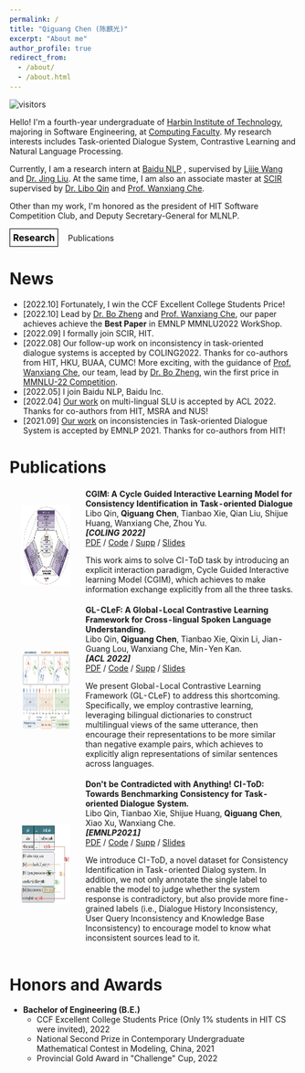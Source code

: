 ```yaml
---
permalink: /
title: "Qiguang Chen (陈麒光)"
excerpt: "About me"
author_profile: true
redirect_from:
  - /about/
  - /about.html
---
```


<style>
    .navA{
      display: inline-block;
      margin-right: 13px;
      font-size: 16px;
      font-weight: 700;
      color: #000;
      text-decoration: none;
      padding: 5px ;
      border: #000 1px solid;
    }
    .navA:hover{
      color: #fff;
      background-color: #000;
    }
    td {
        border-style: none;
    	border-bottom: none;
    }
  </style>

![visitors](https://visitor-badge.glitch.me/badge?page_id=lightchen233.github.io&right_color=green)

Hello! I'm a fourth-year undergraduate of [Harbin Institute of Technology](http://www.hit.edu.cn/), majoring in Software Engineering, at [Computing Faculty](http://cs.hit.edu.cn/). My research interests includes Task-oriented Dialogue System, Contrastive Learning and Natural Language Processing.

Currently, I am a research intern at [Baidu NLP](https://nlp.baidu.com/homepage/index) , supervised by [Lijie Wang](https://scholar.google.com/citations?user=bMsGAi0AAAAJ) and [Dr. Jing Liu](https://scholar.google.com/citations?hl=zh-CN&user=_NtB74oAAAAJ). At the same time, I am also an associate master at [SCIR](http://ir.hit.edu.cn/) supervised by [Dr. Libo Qin](http://ir.hit.edu.cn/~lbqin/) and [Prof. Wanxiang Che](http://ir.hit.edu.cn/~car/).

Other than my work, I'm honored as the president of HIT Software Competition Club, and Deputy Secretary-General for MLNLP.

<a href="#news" class="navA">Research</a> Publications

# News

- \[2022.10\] Fortunately, I win the CCF Excellent College Students  Price!  
- \[2022.10\] Lead by [Dr. Bo Zheng](https://scholar.google.com/citations?hl=zh-CN&user=PpYQpzoAAAAJ)  and [Prof. Wanxiang Che](http://ir.hit.edu.cn/~car/), our paper achieves achieve the **Best Paper** in EMNLP MMNLU2022 WorkShop.
- \[2022.09\] I formally join SCIR, HIT.
- \[2022.08\] Our follow-up work on inconsistency in task-oriented dialogue systems is accepted by COLING2022. Thanks for co-authors from HIT, HKU, BUAA, CUMC! More exciting, with the guidance of [Prof. Wanxiang Che](http://ir.hit.edu.cn/~car/), our team, lead by [Dr. Bo Zheng](https://scholar.google.com/citations?hl=zh-CN&user=PpYQpzoAAAAJ), win the first price in [MMNLU-22 Competition](https://mmnlu-22.github.io/Competition/).
- \[2022.05\] I join Baidu NLP, Baidu Inc.
- \[2022.04\] [Our work](https://arxiv.org/abs/2204.08325) on multi-lingual SLU is accepted by ACL 2022. Thanks for co-authors from HIT, MSRA and NUS!
- \[2021.09\] [Our work](https://arxiv.org/abs/2109.11292) on inconsistencies in Task-oriented Dialogue System is accepted by EMNLP 2021. Thanks for co-authors from HIT!

# Publications

<table style="width:100%;border:0px;border-spacing:0px;border-collapse:separate;margin-right:auto;margin-left:auto;">
<tbody>
      <tr>
        <td style="padding:20px;width:25%;vertical-align:middle">
          <img src="images/cgim.jpg" alt="CGIM" width="160" height="140" style="border-style: none">
        </td>
        <td width="75%" valign="middle">
          <!-- <a href="http://www.personal.psu.edu/dux19/" id="3DSP"> -->
          <papertitle><b>CGIM: A Cycle Guided Interactive Learning Model for Consistency Identification in Task-oriented Dialogue</b></papertitle>
          <br>
          Libo Qin, <b>Qiguang Chen</b>, Tianbao Xie, Qian Liu, Shijue Huang, Wanxiang Che, Zhou Yu.
          <br>
          <em><b>[COLING 2022]</b></em> 
            <!-- <i>The 36th Conference on Neural Information Processing Systems</i> -->
          <br>
          <a href="https://aclanthology.org/2022.coling-1.37.pdf">PDF</a> / <a href="#">Code</a> / <a href="#">Supp</a> / <a href="#">Slides</a>
          <p> This work aims to solve CI-ToD task by introducing an explicit interaction paradigm, Cycle Guided Interactive learning Model (CGIM), which achieves to make information exchange explicitly from all the three tasks. </p>
        </td>
      </tr>
    <tr>
        <td style="padding:20px;width:25%;vertical-align:middle">
          <img src="images/glclef.jpg" alt="GLCLeF" width="160" height="140" style="border-style: none">
        </td>
        <td width="75%" valign="middle">
          <!-- <a href="http://www.personal.psu.edu/dux19/" id="3DSP"> -->
          <papertitle><b>GL-CLeF: A Global-Local Contrastive Learning Framework for Cross-lingual Spoken Language Understanding. </b></papertitle>
          <br>
          Libo Qin, <b>Qiguang Chen</b>, Tianbao Xie, Qixin Li, Jian-Guang Lou, Wanxiang Che, Min-Yen Kan.
          <br>
          <em><b>[ACL 2022]</b></em> 
            <!-- <i>The 36th Conference on Neural Information Processing Systems</i> -->
          <br>
          <a href="https://aclanthology.org/2022.acl-long.191.pdf">PDF</a> / <a href="#">Code</a> / <a href="#">Supp</a> / <a href="#">Slides</a>
          <p>We present Global-Local Contrastive Learning Framework (GL-CLeF) to address this shortcoming. Specifically, we employ contrastive learning, leveraging bilingual dictionaries to construct multilingual views of the same utterance, then encourage their representations to be more similar than negative example pairs, which achieves to explicitly align representations of similar sentences across languages. </p>
        </td>
      </tr>
    <tr>
        <td style="padding:20px;width:25%;vertical-align:middle">
          <img src="images/citod.jpg" alt="CIToD" width="160" height="140" style="border-style: none">
        </td>
        <td width="75%" valign="middle">
          <!-- <a href="http://www.personal.psu.edu/dux19/" id="3DSP"> -->
          <papertitle><b>Don't be Contradicted with Anything! CI-ToD: Towards Benchmarking Consistency for Task-oriented Dialogue System.</b></papertitle>
          <br>
          Libo Qin, Tianbao Xie, Shijue Huang, <b>Qiguang Chen</b>, Xiao Xu, Wanxiang Che.
          <br>
          <em><b>[EMNLP2021]</b></em> 
            <!-- <i>The 36th Conference on Neural Information Processing Systems</i> -->
          <br>
          <a href="https://aclanthology.org/2021.emnlp-main.182.pdf">PDF</a> / <a href="#">Code</a> / <a href="#">Supp</a> / <a href="#">Slides</a>
          <p>We introduce CI-ToD, a novel dataset for Consistency Identification in Task-oriented Dialog system. In addition, we not only annotate the single label to enable the model to judge whether the system response is contradictory, but also provide more fine-grained labels (i.e., Dialogue History Inconsistency, User Query Inconsistency and Knowledge Base Inconsistency) to encourage model to know what inconsistent sources lead to it.</p>
        </td>
      </tr>
    </tbody>
</table>

# Honors and Awards

- **Bachelor of Engineering (B.E.)**
	- CCF Excellent College Students  Price (Only 1% students in HIT CS were invited), 2022
	- National Second Prize in Contemporary Undergraduate Mathematical Contest in Modeling, China, 2021
	- Provincial Gold Award in "Challenge" Cup, 2022

